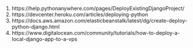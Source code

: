 <ol>
    <li>https://help.pythonanywhere.com/pages/DeployExistingDjangoProject/</li>
    <li>https://devcenter.heroku.com/articles/deploying-python</li>
    <li>https://docs.aws.amazon.com/elasticbeanstalk/latest/dg/create-deploy-python-django.html</li>
    <li>https://www.digitalocean.com/community/tutorials/how-to-deploy-a-local-django-app-to-a-vps</li>
</ol>